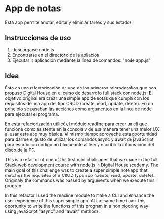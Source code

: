 # App de notas

Esta app permite anotar, editar y elminiar tareas y sus estados.

## Instrucciones de uso

1. descargarse node.js
2. Encontrarse en el directorio de la apliación
3. Ejecutar la aplicación mediante la línea de comandos: "node app.js"

## Idea

Ésta es una refactorización de uno de los primeros microdesafíos que nos propuso Digital House en el curso de desarrollo full stack con node.js. El objetivo original era crear una simple app de notas que cumpla con los requisitos de una app del tipo CRUD (create, read, update, delete). En un principio se pasaban las acciónes como argumentos en la linea de node para ejecutar el programa.

En esta refactorización utilicé el módulo readline para crear un cli que funcione como asistente en la consola y de esa manera tener una mejor UX al usar esta app muy básica. Al mismo tiempo aproveché esta oportunidad para darme el gusto de utilizar los comandos async y await de javaScript para escribir un código no bloqueante al leer y escribir la información del disco de la PC.

This is a refactor of one of the first mini challenges that we made in the full Stack web development course with node.js in Digital House academy. The main goal of this challenge was to create a super simple note app that matches the requisites of a CRUD type app (create, read, update, delete). Originaly the commands was passed by arguments when we execute this program.

In this refactor I used the readline module to make a CLI and enhance the user experience of this super simple app. At the same time i took this oportunity to write the functions of this program in a non blocking way using javaScript  "async" and "await" methods.
